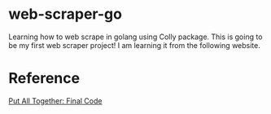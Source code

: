 # web-scraper-go

Learning how to web scrape in golang using Colly package. This is going to be my first web scraper project! I am learning it from the following website.

# Reference
[Put All Together: Final Code](https://www.zenrows.com/blog/web-scraping-golang#final-code)